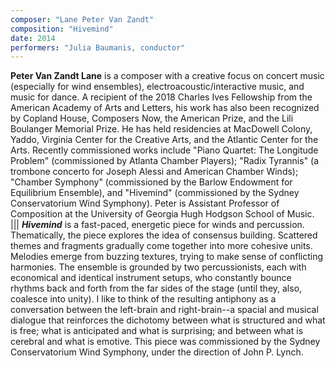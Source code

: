 ```yaml
---
composer: "Lane Peter Van Zandt"
composition: "Hivemind"
date: 2014
performers: "Julia Baumanis, conductor"
---
```

**Peter Van Zandt Lane** is a composer with a creative focus on concert music (especially for wind ensembles), electroacoustic/interactive music, and music for dance. A recipient of the 2018 Charles Ives Fellowship from the American Academy of Arts and Letters, his work has also been recognized by Copland House, Composers Now, the American Prize, and the Lili Boulanger Memorial Prize. He has held residencies at MacDowell Colony, Yaddo, Virginia Center for the Creative Arts, and the Atlantic Center for the Arts. Recently commissioned works include "Piano Quartet: The Longitude Problem" (commissioned by Atlanta Chamber Players); "Radix Tyrannis" (a trombone concerto for Joseph Alessi and American Chamber Winds); "Chamber Symphony" (commissioned by the Barlow Endowment for Equilibrium Ensemble), and "Hivemind" (commissioned by the Sydney Conservatorium Wind Symphony). Peter is Assistant Professor of Composition at the University of Georgia Hugh Hodgson School of Music.
|||
**_Hivemind_** is a fast-paced, energetic piece for winds and percussion. Thematically, the piece explores the idea of consensus building. Scattered themes and fragments gradually come together into more cohesive units. Melodies emerge from buzzing textures, trying to make sense of conflicting harmonies. The ensemble is grounded by two percussionists, each with economical and identical instrument setups, who constantly bounce rhythms back and forth from the far sides of the stage (until they, also, coalesce into unity). I like to think of the resulting antiphony as a conversation between the left-brain and right-brain--a spacial and musical dialogue that reinforces the dichotomy between what is structured and what is free; what is anticipated and what is surprising; and between what is cerebral and what is emotive. This piece was commissioned by the Sydney Conservatorium Wind Symphony, under the direction of John P. Lynch.